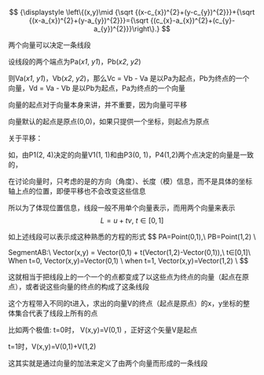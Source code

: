   


$$
{\displaystyle \left\{(x,y)\mid {\sqrt {(x-c_{x})^{2}+(y-c_{y})^{2}}}+{\sqrt {(x-a_{x})^{2}+(y-a_{y})^{2}}}={\sqrt {(c_{x}-a_{x})^{2}+(c_{y}-a_{y})^{2}}}\right\}.}
$$




两个向量可以决定一条线段

  设线段的两个端点为Pa(*x1*, *y1*)，Pb(*x2*, *y2*)

  则Va(*x1*, *y1*)，Vb(*x2*, *y2*)，那么Vc = Vb - Va 是以Pa为起点，Pb为终点的一个向量，Vd = Va - Vb 是以Pb为起点，Pa为终点的一个向量

  向量的起点对于向量本身来讲，并不重要，因为向量可平移

  向量默认的起点是原点(0,0)，如果只提供一个坐标，则起点为原点

  关于平移：

  如，由P1(2, 4)决定的向量V1(1, 1)和由P3(0, 1)，P4(1,2)两个点决定的向量是一致的，

  在讨论向量时，只考虑的是的方向（角度）、长度（模）信息，而不是具体的坐标轴上点的位置，即便平移也不会改变这些信息

  所以为了体现位置信息，线段一般不用单个向量表示，而用两个向量来表示
$$
L= u + tv,\ t∈[0,1]
$$


如上述线段可以表示成这种熟悉的方程的形式
$$
PA=Point(0,1),\ PB=Point(1,2) \\

SegmentAB:\\
Vector(x,y) = Vector(0,1) + t(Vector(1,2)-Vector(0,1)),\ t∈[0,1]\\
When t=0, Vector(x,y)=Vector(0,1) \\
when t=1, Vector(x,y)=Vector(1,2) \\
$$


这就相当于把线段上的一个一个的点都变成了以这些点为终点的向量（起点在原点），或者说这些向量的终点的构成了这条线段



  这个方程带入不同的t进入，求出的向量V的终点（起点是原点）的x，y坐标的整体集合代表了线段上所有的点

  比如两个极值: t=0时， V(x,y)=V(0,1) ，正好这个矢量V是起点

  t=1时，V(x,y)=V(0,1)+V(1,2)

  这其实就是通过向量的加法来定义了由两个向量而形成的一条线段

  